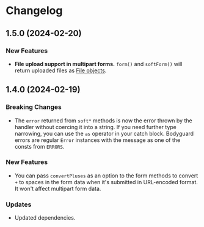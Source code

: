 # Changelog

## 1.5.0 (2024-02-20)

### New Features

- **File upload support in multipart forms.** `form()` and `softForm()` will return uploaded files as [File objects](https://developer.mozilla.org/en-US/docs/Web/API/File).

## 1.4.0 (2024-02-19)

### Breaking Changes

- The `error` returned from `soft*` methods is now the error thrown by the handler without coercing it into a string. If you need further type narrowing, you can use the `as` operator in your catch block. Bodyguard errors are regular `Error` instances with the message as one of the consts from `ERRORS`.

### New Features

- You can pass `convertPluses` as an option to the form methods to convert `+` to spaces in the form data when it's submitted in URL-encoded format. It won't affect multipart form data.

### Updates

- Updated dependencies.
